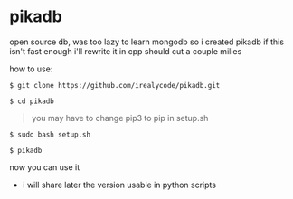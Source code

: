 # pikadb
open source db,
was too lazy to learn mongodb so i created pikadb
if this isn't fast enough i'll rewrite it in cpp should cut a couple milies

how to use:

```
$ git clone https://github.com/irealycode/pikadb.git
```
```
$ cd pikadb
```
>you may have to change pip3 to pip in setup.sh
```
$ sudo bash setup.sh
```
```
$ pikadb
```
now you can use it


- i will share later the version usable in python scripts
